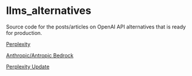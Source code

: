 # llms_alternatives
Source code for the posts/articles on OpenAI API alternatives that is ready for production.

[Perplexity](https://www.linkedin.com/posts/sergey-neskoromny-86662a10_openai-api-openaialternative-activity-7134944134695407616-ihPM?utm_source=share&utm_medium=member_desktop)

[Anthropic/Antropic Bedrock](https://www.linkedin.com/posts/sergey-neskoromny-86662a10_amazonabrbedrock-aws-hipaa-activity-7135664140567605250-5U4a?utm_source=share&utm_medium=member_desktop)

[Perplexity Update](https://www.linkedin.com/posts/sergey-neskoromny-86662a10_introducing-pplx-online-llms-activity-7135824003130126336-jcdf?utm_source=share&utm_medium=member_desktop)
